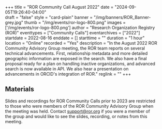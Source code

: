 +++
title = "ROR Community Call August 2022" 
date = "2024-09-05T19:26:40-04:00"  
draft = "false" 
style = "card-plain" 
banner = "/img/banners/ROR_Banner-grey.jpg" 
thumb = "/img/events/ror-logo-800.png" 
images = ['/img/events/ror-logo-800.png']
author = "Research Organization Registry (ROR)" 
eventtypes = ["Community Calls"]
eventarchives = ["2022"]
startdate = 2022-08-16
enddate = []
starttime = ""
duration = "1 hour"
location = "Online"
recorded = "Yes"
description = "In the August 2022 ROR Community Advisory Group meeting, the ROR team reports on several technical advancements. First, relationship metadata and more detailed geographic information are exposed in the search. We also have a final proposal ready for a plan on handling inactive organizations, and advanced search is now available in API. We also hear a presentation on advancements in ORCID's integration of ROR."
reglink = ""
+++


## Materials 

Slides and recordings for ROR Community Calls prior to 2023 are restricted to those who were members of the ROR Community Advisory Group when the meeting was held. Contact support@ror.org if you were a member of the group and would like to see the slides, recording, or notes from this meeting. 
